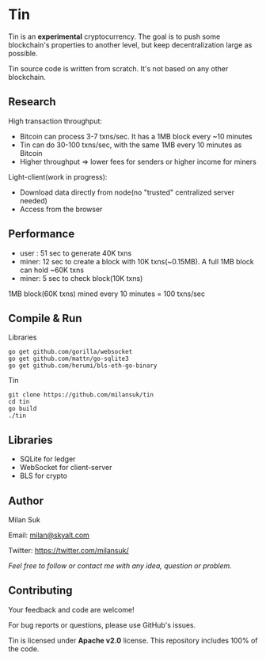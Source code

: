 # Tin
Tin is an **experimental** cryptocurrency. The goal is to push some blockchain's properties to another level, but keep decentralization large as possible.

Tin source code is written from scratch. It's not based on any other blockchain.



## Research
High transaction throughput:
- Bitcoin can process 3-7 txns/sec. It has a 1MB block every ~10 minutes
- Tin can do 30-100 txns/sec, with the same 1MB every 10 minutes as Bitcoin
- Higher throughput => lower fees for senders or higher income for miners

Light-client(work in progress):
- Download data directly from node(no "trusted" centralized server needed)
- Access from the browser



## Performance
- user : 51 sec to generate 40K txns
- miner: 12 sec to create a block with 10K txns(~0.15MB). A full 1MB block can hold ~60K txns
- miner: 5 sec to check block(10K txns)

1MB block(60K txns) mined every 10 minutes = 100 txns/sec



## Compile & Run
Libraries
<pre><code>go get github.com/gorilla/websocket
go get github.com/mattn/go-sqlite3
go get github.com/herumi/bls-eth-go-binary
</code></pre>

Tin
<pre><code>git clone https://github.com/milansuk/tin
cd tin
go build
./tin
</code></pre>



## Libraries
- SQLite for ledger
- WebSocket for client-server
- BLS for crypto



## Author
Milan Suk

Email: milan@skyalt.com

Twitter: https://twitter.com/milansuk/

*Feel free to follow or contact me with any idea, question or problem.*



## Contributing
Your feedback and code are welcome!

For bug reports or questions, please use GitHub's issues.

Tin is licensed under **Apache v2.0** license. This repository includes 100% of the code.